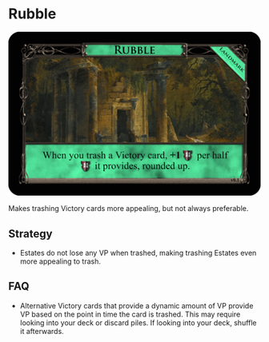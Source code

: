 # Rubble

![v0.1](/Images/Rubble_v0.1.png)

Makes trashing Victory cards more appealing, but not always preferable.

## Strategy

- Estates do not lose any VP when trashed, making trashing Estates even more
appealing to trash.

## FAQ

- Alternative Victory cards that provide a dynamic amount of VP provide VP
based on the point in time the card is trashed. This may require looking into
your deck or discard piles. If looking into your deck, shuffle it afterwards.
